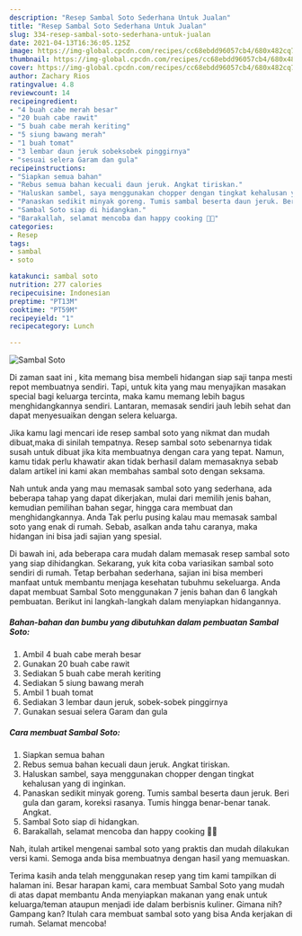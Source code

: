 ```yaml
---
description: "Resep Sambal Soto Sederhana Untuk Jualan"
title: "Resep Sambal Soto Sederhana Untuk Jualan"
slug: 334-resep-sambal-soto-sederhana-untuk-jualan
date: 2021-04-13T16:36:05.125Z
image: https://img-global.cpcdn.com/recipes/cc68ebdd96057cb4/680x482cq70/sambal-soto-foto-resep-utama.jpg
thumbnail: https://img-global.cpcdn.com/recipes/cc68ebdd96057cb4/680x482cq70/sambal-soto-foto-resep-utama.jpg
cover: https://img-global.cpcdn.com/recipes/cc68ebdd96057cb4/680x482cq70/sambal-soto-foto-resep-utama.jpg
author: Zachary Rios
ratingvalue: 4.8
reviewcount: 14
recipeingredient:
- "4 buah cabe merah besar"
- "20 buah cabe rawit"
- "5 buah cabe merah keriting"
- "5 siung bawang merah"
- "1 buah tomat"
- "3 lembar daun jeruk sobeksobek pinggirnya"
- "sesuai selera Garam dan gula"
recipeinstructions:
- "Siapkan semua bahan"
- "Rebus semua bahan kecuali daun jeruk. Angkat tiriskan."
- "Haluskan sambel, saya menggunakan chopper dengan tingkat kehalusan yang di inginkan."
- "Panaskan sedikit minyak goreng. Tumis sambal beserta daun jeruk. Beri gula dan garam, koreksi rasanya. Tumis hingga benar-benar tanak. Angkat."
- "Sambal Soto siap di hidangkan."
- "Barakallah, selamat mencoba dan happy cooking 🤗😘"
categories:
- Resep
tags:
- sambal
- soto

katakunci: sambal soto 
nutrition: 277 calories
recipecuisine: Indonesian
preptime: "PT13M"
cooktime: "PT59M"
recipeyield: "1"
recipecategory: Lunch

---
```



![Sambal Soto](https://img-global.cpcdn.com/recipes/cc68ebdd96057cb4/680x482cq70/sambal-soto-foto-resep-utama.jpg)

Di zaman  saat ini , kita memang bisa membeli hidangan siap saji tanpa mesti repot membuatnya sendiri. Tapi, untuk kita yang mau menyajikan masakan special bagi keluarga tercinta, maka kamu memang lebih bagus menghidangkannya sendiri. Lantaran, memasak sendiri jauh lebih sehat dan dapat menyesuaikan dengan selera keluarga.

Jika kamu lagi mencari ide resep sambal soto yang nikmat dan mudah dibuat,maka di sinilah tempatnya. Resep sambal soto  sebenarnya tidak susah untuk dibuat jika kita membuatnya dengan cara yang tepat. Namun, kamu tidak perlu khawatir akan tidak berhasil dalam memasaknya 
sebab dalam artikel ini kami akan membahas sambal soto dengan seksama.  



Nah untuk anda yang mau memasak sambal soto yang sederhana, ada beberapa tahap yang dapat dikerjakan, mulai dari memilih jenis bahan, kemudian pemilihan bahan segar, hingga cara membuat dan menghidangkannya. Anda Tak perlu pusing kalau mau memasak sambal soto yang enak di rumah. Sebab, asalkan anda  tahu caranya, maka hidangan ini bisa jadi sajian yang spesial.

Di bawah ini, ada beberapa cara mudah dalam memasak resep sambal soto yang siap dihidangkan. Sekarang, yuk kita coba variasikan sambal soto sendiri di rumah. Tetap berbahan sederhana, sajian ini bisa memberi manfaat untuk membantu menjaga kesehatan tubuhmu sekeluarga. Anda dapat membuat Sambal Soto menggunakan 7 jenis bahan dan 6 langkah pembuatan. Berikut ini langkah-langkah dalam menyiapkan hidangannya.

<!--inarticleads1-->

##### Bahan-bahan dan bumbu yang dibutuhkan dalam pembuatan Sambal Soto:

1. Ambil 4 buah cabe merah besar
1. Gunakan 20 buah cabe rawit
1. Sediakan 5 buah cabe merah keriting
1. Sediakan 5 siung bawang merah
1. Ambil 1 buah tomat
1. Sediakan 3 lembar daun jeruk, sobek-sobek pinggirnya
1. Gunakan sesuai selera Garam dan gula




<!--inarticleads2-->

##### Cara membuat Sambal Soto:

1. Siapkan semua bahan
1. Rebus semua bahan kecuali daun jeruk. Angkat tiriskan.
1. Haluskan sambel, saya menggunakan chopper dengan tingkat kehalusan yang di inginkan.
1. Panaskan sedikit minyak goreng. Tumis sambal beserta daun jeruk. Beri gula dan garam, koreksi rasanya. Tumis hingga benar-benar tanak. Angkat.
1. Sambal Soto siap di hidangkan.
1. Barakallah, selamat mencoba dan happy cooking 🤗😘




Nah, itulah artikel mengenai  sambal soto  yang praktis dan mudah dilakukan versi kami. Semoga anda bisa membuatnya dengan hasil yang memuaskan. 

Terima kasih anda telah menggunakan resep yang tim kami tampilkan di halaman ini. Besar harapan kami, cara membuat  Sambal Soto yang mudah di atas dapat membantu Anda menyiapkan makanan yang enak untuk keluarga/teman ataupun menjadi ide dalam berbisnis kuliner. Gimana nih? Gampang kan? Itulah cara membuat sambal soto yang bisa Anda kerjakan di rumah. Selamat mencoba!

